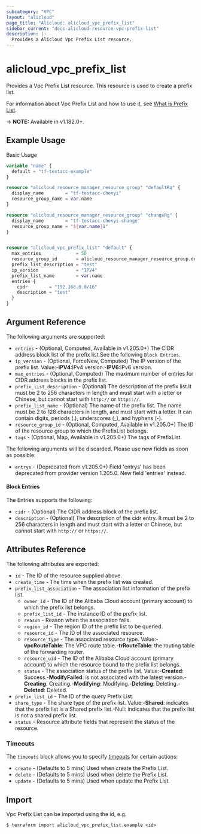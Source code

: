 ```yaml
---
subcategory: "VPC"
layout: "alicloud"
page_title: "Alicloud: alicloud_vpc_prefix_list"
sidebar_current: "docs-alicloud-resource-vpc-prefix-list"
description: |-
  Provides a Alicloud Vpc Prefix List resource.
---
```


# alicloud_vpc_prefix_list

Provides a Vpc Prefix List resource. This resource is used to create a prefix list.

For information about Vpc Prefix List and how to use it, see [What is Prefix List](https://www.alibabacloud.com/help/zh/virtual-private-cloud/latest/creatvpcprefixlist).

-> **NOTE:** Available in v1.182.0+.

## Example Usage

Basic Usage

```terraform
variable "name" {
  default = "tf-testacc-example"
}

resource "alicloud_resource_manager_resource_group" "defaultRg" {
  display_name        = "tf-testacc-chenyi"
  resource_group_name = var.name
}

resource "alicloud_resource_manager_resource_group" "changeRg" {
  display_name        = "tf-testacc-chenyi-change"
  resource_group_name = "${var.name}1"
}


resource "alicloud_vpc_prefix_list" "default" {
  max_entries             = 50
  resource_group_id       = alicloud_resource_manager_resource_group.defaultRg.id
  prefix_list_description = "test"
  ip_version              = "IPV4"
  prefix_list_name        = var.name
  entries {
    cidr        = "192.168.0.0/16"
    description = "test"
  }
}
```

## Argument Reference

The following arguments are supported:
* `entries` - (Optional, Computed, Available in v1.205.0+) The CIDR address block list of the prefix list.See the following `Block Entries`.
* `ip_version` - (Optional, ForceNew, Computed) The IP version of the prefix list. Value:-**IPV4**:IPv4 version.-**IPV6**:IPv6 version.
* `max_entries` - (Optional, Computed) The maximum number of entries for CIDR address blocks in the prefix list.
* `prefix_list_description` - (Optional) The description of the prefix list.It must be 2 to 256 characters in length and must start with a letter or Chinese, but cannot start with `http://` or `https://`.
* `prefix_list_name` - (Optional) The name of the prefix list. The name must be 2 to 128 characters in length, and must start with a letter. It can contain digits, periods (.), underscores (_), and hyphens (-).
* `resource_group_id` - (Optional, Computed, Available in v1.205.0+) The ID of the resource group to which the PrefixList belongs.
* `tags` - (Optional, Map, Available in v1.205.0+) The tags of PrefixList.

The following arguments will be discarded. Please use new fields as soon as possible:
* `entrys` - (Deprecated from v1.205.0+) Field 'entrys' has been deprecated from provider version 1.205.0. New field 'entries' instead.

#### Block Entries

The Entries supports the following:
* `cidr` - (Optional) The CIDR address block of the prefix list.
* `description` - (Optional) The description of the cidr entry. It must be 2 to 256 characters in length and must start with a letter or Chinese, but cannot start with `http://` or `https://`.


## Attributes Reference

The following attributes are exported:
* `id` - The ID of the resource supplied above.
* `create_time` - The time when the prefix list was created.
* `prefix_list_association` - The association list information of the prefix list.
  * `owner_id` - The ID of the Alibaba Cloud account (primary account) to which the prefix list belongs.
  * `prefix_list_id` - The instance ID of the prefix list.
  * `reason` - Reason when the association fails.
  * `region_id` - The region ID of the prefix list to be queried.
  * `resource_id` - The ID of the associated resource.
  * `resource_type` - The associated resource type. Value:-**vpcRouteTable**: The VPC route table.-**trRouteTable**: the routing table of the forwarding router.
  * `resource_uid` - The ID of the Alibaba Cloud account (primary account) to which the resource bound to the prefix list belongs.
  * `status` - The association status of the prefix list. Value:-**Created**: Success.-**ModifyFailed**: is not associated with the latest version.-**Creating**: Creating.-**Modifying**: Modifying.-**Deleting**: Deleting.-**Deleted**: Deleted.
* `prefix_list_id` - The ID of the query Prefix List.
* `share_type` - The share type of the prefix list. Value:-**Shared**: indicates that the prefix list is a Shared prefix list.-Null: indicates that the prefix list is not a shared prefix list.
* `status` - Resource attribute fields that represent the status of the resource.

### Timeouts

The `timeouts` block allows you to specify [timeouts](https://www.terraform.io/docs/configuration-0-11/resources.html#timeouts) for certain actions:
* `create` - (Defaults to 5 mins) Used when create the Prefix List.
* `delete` - (Defaults to 5 mins) Used when delete the Prefix List.
* `update` - (Defaults to 5 mins) Used when update the Prefix List.

## Import

Vpc Prefix List can be imported using the id, e.g.

```shell
$ terraform import alicloud_vpc_prefix_list.example <id>
```